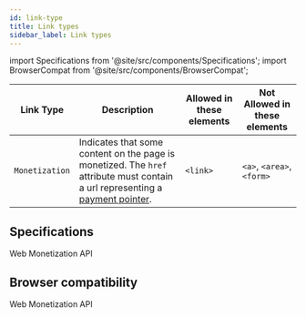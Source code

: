 ```yaml
---
id: link-type
title: Link types
sidebar_label: Link types
---
```


import Specifications from '@site/src/components/Specifications';
import BrowserCompat from '@site/src/components/BrowserCompat';

| Link Type      | Description                                                                                                                                                   | Allowed in these elements | Not Allowed in these elements |
| -------------- | ------------------------------------------------------------------------------------------------------------------------------------------------------------- | ------------------------- | ----------------------------- |
| `Monetization` | Indicates that some content on the page is monetized. The `href` attribute must contain a url representing a [payment pointer](https://paymentpointers.org/). | `<link>`                  | `<a>`, `<area>`, `<form>`     |

## Specifications

<Specifications link="link-type-monetization">Web Monetization API</Specifications>

## Browser compatibility

<BrowserCompat dataFileName="linktypes">Web Monetization API</BrowserCompat>
